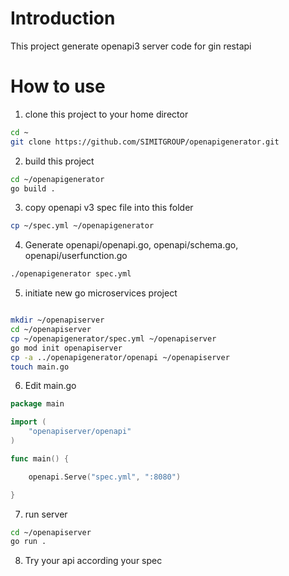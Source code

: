 # Introduction
This project generate openapi3 server code for gin restapi

# How to use
1. clone this project to your home director
```bash
cd ~
git clone https://github.com/SIMITGROUP/openapigenerator.git
```
2. build this project
```bash
cd ~/openapigenerator
go build .
```
3. copy openapi v3 spec file into this folder
```bash
cp ~/spec.yml ~/openapigenerator
```
4. Generate openapi/openapi.go, openapi/schema.go, openapi/userfunction.go
```bash
./openapigenerator spec.yml 
```
5. initiate new go microservices project
```bash

mkdir ~/openapiserver
cd ~/openapiserver
cp ~/openapigenerator/spec.yml ~/openapiserver
go mod init openapiserver
cp -a ../openapigenerator/openapi ~/openapiserver
touch main.go
```

6. Edit main.go
```go
package main

import (
	"openapiserver/openapi"
)

func main() {

	openapi.Serve("spec.yml", ":8080")

}

```

7. run server
```bash
cd ~/openapiserver
go run .
```

8. Try your api according your spec
